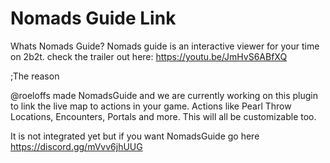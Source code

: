# Nomads Guide Link

Whats Nomads Guide?
Nomads guide is an interactive viewer for your time on 2b2t.
check the trailer out here:
https://youtu.be/JmHvS6ABfXQ

;The reason

@roeloffs made NomadsGuide and we are currently working on this plugin to link the live map to actions in your game. Actions like Pearl Throw Locations, Encounters, Portals and more. This will all be customizable too.

It is not integrated yet but if you want NomadsGuide go here
https://discord.gg/mVvv6jhUUG
